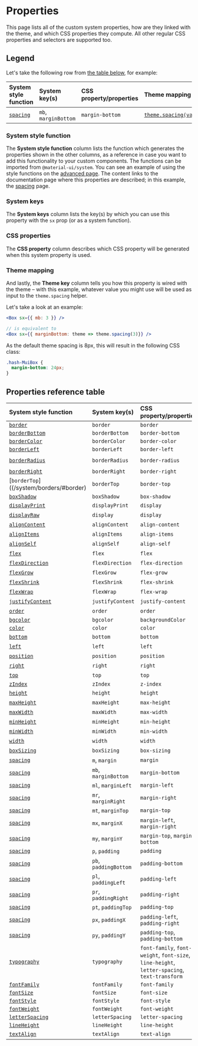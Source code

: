 # Properties

<p class="description">This page lists all of the custom system properties, how are they linked with the theme, and which CSS properties they compute. All other regular CSS properties and selectors are supported too.</p>

## Legend

Let's take the following row from [the table below](#properties-reference-table), for example:

| System style function         | System key(s)        | CSS property/properties | Theme mapping                                                                 |
| :---------------------------- | :------------------- | :---------------------- | :---------------------------------------------------------------------------- |
| [`spacing`](/system/spacing/) | `mb`, `marginBottom` | `margin-bottom`         | [`theme.spacing(value)`](/customization/default-theme/?expand-path=$.spacing) |

### System style function

The <b>System style function</b> column lists the function which generates the properties shown in the other columns, as a reference in case you want to add this functionality to your custom components. The functions can be imported from `@material-ui/system`. You can see an example of using the style functions on the [advanced page](/system/advanced/#using-standalone-system-utilities). The content links to the documentation page where this properties are described; in this example, the [spacing](/system/spacing/) page.

### System keys

The <b>System keys</b> column lists the key(s) by which you can use this property with the `sx` prop (or as a system function).

### CSS properties

The <b>CSS property</b> column describes which CSS property will be generated when this system property is used.

### Theme mapping

And lastly, the <b>Theme key</b> column tells you how this property is wired with the theme – with this example, whatever value you might use will be used as input to the `theme.spacing` helper.

Let's take a look at an example:

```jsx
<Box sx={{ mb: 3 }} />

// is equivalent to
<Box sx={{ marginBottom: theme => theme.spacing(3)}} />
```

As the default theme spacing is 8px, this will result in the following CSS class:

```css
.hash-MuiBox {
  margin-bottom: 24px;
}
```

## Properties reference table

| System style function                                 | System key(s)         | CSS property/properties                                                                      | Theme mapping                                                                           |
| :---------------------------------------------------- | :-------------------- | :------------------------------------------------------------------------------------------- | :-------------------------------------------------------------------------------------- |
| [`border`](/system/borders/#border)                   | `border`              | `border`                                                                                     | `${value}px solid`                                                                      |
| [`borderBottom`](/system/borders/#border)             | `borderBottom`        | `border-bottom`                                                                              | `${value}px solid`                                                                      |
| [`borderColor`](/system/borders/#border-color)        | `borderColor`         | `border-color`                                                                               | [`theme.palette[value]`](/customization/default-theme/?expand-path=$.palette)           |
| [`borderLeft`](/system/borders/#border)               | `borderLeft`          | `border-left`                                                                                | `${value}px solid`                                                                      |
| [`borderRadius`](system/borders/#border-radius)       | `borderRadius`        | `border-radius`                                                                              | [`theme.shape.borderRadius * value`](/customization/default-theme/?expand-path=$.shape) |
| [`borderRight`](/system/borders/#border)              | `borderRight`         | `border-right`                                                                               | `${value}px solid`                                                                      |
| [`borderTop`]((/system/borders/#border)               | `borderTop`           | `border-top`                                                                                 | `${value}px solid`                                                                      |
| [`boxShadow`](/system/shadows/)                       | `boxShadow`           | `box-shadow`                                                                                 | `theme.shadows[value]`                                                                  |
| [`displayPrint`](/system/display/#display-in-print)   | `displayPrint`        | `display`                                                                                    | none                                                                                    |
| [`displayRaw`](/system/display/)                      | `display`             | `display`                                                                                    | none                                                                                    |
| [`alignContent`](/system/flexbox/#align-content)      | `alignContent`        | `align-content`                                                                              | none                                                                                    |
| [`alignItems`](/system/flexbox/#align-items)          | `alignItems`          | `align-items`                                                                                | none                                                                                    |
| [`alignSelf`](/system/flexbox/#align-self)            | `alignSelf`           | `align-self`                                                                                 | none                                                                                    |
| [`flex`](/system/flexbox/)                            | `flex`                | `flex`                                                                                       | none                                                                                    |
| [`flexDirection`](/system/flexbox/#flex-direction)    | `flexDirection`       | `flex-direction`                                                                             | none                                                                                    |
| [`flexGrow`](/system/flexbox/#flex-grow)              | `flexGrow`            | `flex-grow`                                                                                  | none                                                                                    |
| [`flexShrink`](/system/flexbox/#flex-shrink)          | `flexShrink`          | `flex-shrink`                                                                                | none                                                                                    |
| [`flexWrap`](/system/flexbox/#flex-wrap)              | `flexWrap`            | `flex-wrap`                                                                                  | none                                                                                    |
| [`justifyContent`](/system/flexbox/#justify-content)  | `justifyContent`      | `justify-content`                                                                            | none                                                                                    |
| [`order`](/system/flexbox/#order)                     | `order`               | `order`                                                                                      | none                                                                                    |
| [`bgcolor`](/system/palette/#background-color)        | `bgcolor`             | `backgroundColor`                                                                            | [`theme.palette[value]`](/customization/default-theme/?expand-path=$.palette)           |
| [`color`](/system/palette/#color)                     | `color`               | `color`                                                                                      | [`theme.palette[value]`](/customization/default-theme/?expand-path=$.palette)           |
| [`bottom`](/system/positions/)                        | `bottom`              | `bottom`                                                                                     | none                                                                                    |
| [`left`](/system/positions/)                          | `left`                | `left`                                                                                       | none                                                                                    |
| [`position`](/system/positions/)                      | `position`            | `position`                                                                                   | none                                                                                    |
| [`right`](/system/positions/)                         | `right`               | `right`                                                                                      | none                                                                                    |
| [`top`](/system/positions/)                           | `top`                 | `top`                                                                                        | none                                                                                    |
| [`zIndex`](/system/positions/#z-index)                | `zIndex`              | `z-index`                                                                                    | [`theme.zIndex[value]`](/customization/default-theme/?expand-path=$.zIndex)             |
| [`height`](/system/sizing/#height)                    | `height`              | `height`                                                                                     | none                                                                                    |
| [`maxHeight`](/system/sizing/)                        | `maxHeight`           | `max-height`                                                                                 | none                                                                                    |
| [`maxWidth`](/system/sizing/)                         | `maxWidth`            | `max-width`                                                                                  | none                                                                                    |
| [`minHeight`](/system/sizing/)                        | `minHeight`           | `min-height`                                                                                 | none                                                                                    |
| [`minWidth`](/system/sizing/)                         | `minWidth`            | `min-width`                                                                                  | none                                                                                    |
| [`width`](/system/sizing/#width)                      | `width`               | `width`                                                                                      | none                                                                                    |
| [`boxSizing`](/system/sizing/)                        | `boxSizing`           | `box-sizing`                                                                                 | none                                                                                    |
| [`spacing`](/system/spacing/)                         | `m`, `margin`         | `margin`                                                                                     | [`theme.spacing(value)`](/customization/default-theme/?expand-path=$.spacing)           |
| [`spacing`](/system/spacing/)                         | `mb`, `marginBottom`  | `margin-bottom`                                                                              | [`theme.spacing(value)`](/customization/default-theme/?expand-path=$.spacing)           |
| [`spacing`](/system/spacing/)                         | `ml`, `marginLeft`    | `margin-left`                                                                                | [`theme.spacing(value)`](/customization/default-theme/?expand-path=$.spacing)           |
| [`spacing`](/system/spacing/)                         | `mr`, `marginRight`   | `margin-right`                                                                               | [`theme.spacing(value)`](/customization/default-theme/?expand-path=$.spacing)           |
| [`spacing`](/system/spacing/)                         | `mt`, `marginTop`     | `margin-top`                                                                                 | [`theme.spacing(value)`](/customization/default-theme/?expand-path=$.spacing)           |
| [`spacing`](/system/spacing/)                         | `mx`, `marginX`       | `margin-left`, `margin-right`                                                                | [`theme.spacing(value)`](/customization/default-theme/?expand-path=$.spacing)           |
| [`spacing`](/system/spacing/)                         | `my`, `marginY`       | `margin-top`, `margin-bottom`                                                                | [`theme.spacing(value)`](/customization/default-theme/?expand-path=$.spacing)           |
| [`spacing`](/system/spacing/)                         | `p`, `padding`        | `padding`                                                                                    | [`theme.spacing(value)`](/customization/default-theme/?expand-path=$.spacing)           |
| [`spacing`](/system/spacing/)                         | `pb`, `paddingBottom` | `padding-bottom`                                                                             | [`theme.spacing(value)`](/customization/default-theme/?expand-path=$.spacing)           |
| [`spacing`](/system/spacing/)                         | `pl`, `paddingLeft`   | `padding-left`                                                                               | [`theme.spacing(value)`](/customization/default-theme/?expand-path=$.spacing)           |
| [`spacing`](/system/spacing/)                         | `pr`, `paddingRight`  | `padding-right`                                                                              | [`theme.spacing(value)`](/customization/default-theme/?expand-path=$.spacing)           |
| [`spacing`](/system/spacing/)                         | `pt`, `paddingTop`    | `padding-top`                                                                                | [`theme.spacing(value)`](/customization/default-theme/?expand-path=$.spacing)           |
| [`spacing`](/system/spacing/)                         | `px`, `paddingX`      | `padding-left`, `padding-right`                                                              | [`theme.spacing(value)`](/customization/default-theme/?expand-path=$.spacing)           |
| [`spacing`](/system/spacing/)                         | `py`, `paddingY`      | `padding-top`, `padding-bottom`                                                              | [`theme.spacing(value)`](/customization/default-theme/?expand-path=$.spacing)           |
| [`typography`](/system/typography/#variant)           | `typography`          | `font-family`, `font-weight`, `font-size`, `line-height`, `letter-spacing`, `text-transform` | [`theme.typography[value]`](/customization/default-theme/?expand-path=$.typography)     |
| [`fontFamily`](/system/typography/#font-family)       | `fontFamily`          | `font-family`                                                                                | [`theme.typography[value]`](/customization/default-theme/?expand-path=$.typography)     |
| [`fontSize`](/system/typography/#font-size)           | `fontSize`            | `font-size`                                                                                  | [`theme.typography[value]`](/customization/default-theme/?expand-path=$.typography)     |
| [`fontStyle`](/system/typography/#font-style)         | `fontStyle`           | `font-style`                                                                                 | [`theme.typography[value]`](/customization/default-theme/?expand-path=$.typography)     |
| [`fontWeight`](/system/typography/#font-weight)       | `fontWeight`          | `font-weight`                                                                                | [`theme.typography[value]`](/customization/default-theme/?expand-path=$.typography)     |
| [`letterSpacing`](/system/typography/#letter-spacing) | `letterSpacing`       | `letter-spacing`                                                                             | [`theme.typography[value]`](/customization/default-theme/?expand-path=$.typography)     |
| [`lineHeight`](/system/typography/#line-height)       | `lineHeight`          | `line-height`                                                                                | [`theme.typography[value]`](/customization/default-theme/?expand-path=$.typography)     |
| [`textAlign`](/system/typography/#text-alignment)     | `textAlign`           | `text-align`                                                                                 | none                                                                                    |
